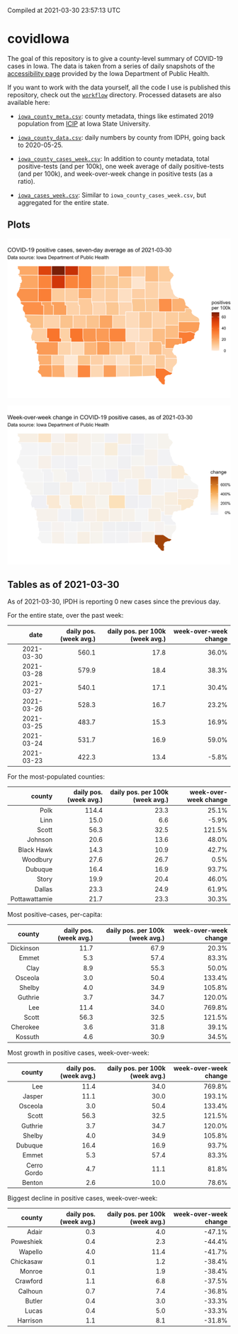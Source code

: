 Compiled at 2021-03-30 23:57:13 UTC

<!-- README.md is generated from README.Rmd. Please edit that file -->

# covidIowa

<!-- badges: start -->

<!-- badges: end -->

The goal of this repository is to give a county-level summary of
COVID-19 cases in Iowa. The data is taken from a series of daily
snapshots of the [accessibility
page](https://coronavirus.iowa.gov/pages/access) provided by the Iowa
Department of Public Health.

If you want to work with the data yourself, all the code I use is
published this repository, check out the [`workflow`](workflow)
directory. Processed datasets are also available here:

  - [`iowa_county_meta.csv`](https://raw.githubusercontent.com/ijlyttle/covidIowa/master/workflow/data/99-publish/iowa_county_meta.csv):
    county metadata, things like estimated 2019 population from
    [ICIP](https://www.icip.iastate.edu/tables/population/counties-estimates)
    at Iowa State University.

  - [`iowa_county_data.csv`](https://raw.githubusercontent.com/ijlyttle/covidIowa/master/workflow/data/99-publish/iowa_county_data.csv):
    daily numbers by county from IDPH, going back to 2020-05-25.

  - [`iowa_county_cases_week.csv`](https://raw.githubusercontent.com/ijlyttle/covidIowa/master/workflow/data/99-publish/iowa_county_data.csv):
    In addition to county metadata, total positive-tests (and per 100k),
    one week average of daily positive-tests (and per 100k), and
    week-over-week change in positive tests (as a ratio).

  - [`iowa_cases_week.csv`](https://raw.githubusercontent.com/ijlyttle/covidIowa/master/workflow/data/99-publish/iowa_cases_week.csv):
    Similar to `iowa_county_cases_week.csv`, but aggregated for the
    entire state.

## Plots

![](workflow/data/99-publish/iowa_cases.png)

![](workflow/data/99-publish/iowa_change.png)

## Tables as of 2021-03-30

As of 2021-03-30, IPDH is reporting 0 new cases since the previous day.

For the entire state, over the past week:

|       date | daily pos. (week avg.) | daily pos. per 100k (week avg.) | week-over-week change |
| ---------: | ---------------------: | ------------------------------: | --------------------: |
| 2021-03-30 |                  560.1 |                            17.8 |                 36.0% |
| 2021-03-28 |                  579.9 |                            18.4 |                 38.3% |
| 2021-03-27 |                  540.1 |                            17.1 |                 30.4% |
| 2021-03-26 |                  528.3 |                            16.7 |                 23.2% |
| 2021-03-25 |                  483.7 |                            15.3 |                 16.9% |
| 2021-03-24 |                  531.7 |                            16.9 |                 59.0% |
| 2021-03-23 |                  422.3 |                            13.4 |                \-5.8% |

For the most-populated counties:

|        county | daily pos. (week avg.) | daily pos. per 100k (week avg.) | week-over-week change |
| ------------: | ---------------------: | ------------------------------: | --------------------: |
|          Polk |                  114.4 |                            23.3 |                 25.1% |
|          Linn |                   15.0 |                             6.6 |                \-5.9% |
|         Scott |                   56.3 |                            32.5 |                121.5% |
|       Johnson |                   20.6 |                            13.6 |                 48.0% |
|    Black Hawk |                   14.3 |                            10.9 |                 42.7% |
|      Woodbury |                   27.6 |                            26.7 |                  0.5% |
|       Dubuque |                   16.4 |                            16.9 |                 93.7% |
|         Story |                   19.9 |                            20.4 |                 46.0% |
|        Dallas |                   23.3 |                            24.9 |                 61.9% |
| Pottawattamie |                   21.7 |                            23.3 |                 30.3% |

Most positive-cases, per-capita:

|    county | daily pos. (week avg.) | daily pos. per 100k (week avg.) | week-over-week change |
| --------: | ---------------------: | ------------------------------: | --------------------: |
| Dickinson |                   11.7 |                            67.9 |                 20.3% |
|     Emmet |                    5.3 |                            57.4 |                 83.3% |
|      Clay |                    8.9 |                            55.3 |                 50.0% |
|   Osceola |                    3.0 |                            50.4 |                133.4% |
|    Shelby |                    4.0 |                            34.9 |                105.8% |
|   Guthrie |                    3.7 |                            34.7 |                120.0% |
|       Lee |                   11.4 |                            34.0 |                769.8% |
|     Scott |                   56.3 |                            32.5 |                121.5% |
|  Cherokee |                    3.6 |                            31.8 |                 39.1% |
|   Kossuth |                    4.6 |                            30.9 |                 34.5% |

Most growth in positive cases, week-over-week:

|      county | daily pos. (week avg.) | daily pos. per 100k (week avg.) | week-over-week change |
| ----------: | ---------------------: | ------------------------------: | --------------------: |
|         Lee |                   11.4 |                            34.0 |                769.8% |
|      Jasper |                   11.1 |                            30.0 |                193.1% |
|     Osceola |                    3.0 |                            50.4 |                133.4% |
|       Scott |                   56.3 |                            32.5 |                121.5% |
|     Guthrie |                    3.7 |                            34.7 |                120.0% |
|      Shelby |                    4.0 |                            34.9 |                105.8% |
|     Dubuque |                   16.4 |                            16.9 |                 93.7% |
|       Emmet |                    5.3 |                            57.4 |                 83.3% |
| Cerro Gordo |                    4.7 |                            11.1 |                 81.8% |
|      Benton |                    2.6 |                            10.0 |                 78.6% |

Biggest decline in positive cases, week-over-week:

|    county | daily pos. (week avg.) | daily pos. per 100k (week avg.) | week-over-week change |
| --------: | ---------------------: | ------------------------------: | --------------------: |
|     Adair |                    0.3 |                             4.0 |               \-47.1% |
| Poweshiek |                    0.4 |                             2.3 |               \-44.4% |
|   Wapello |                    4.0 |                            11.4 |               \-41.7% |
| Chickasaw |                    0.1 |                             1.2 |               \-38.4% |
|    Monroe |                    0.1 |                             1.9 |               \-38.4% |
|  Crawford |                    1.1 |                             6.8 |               \-37.5% |
|   Calhoun |                    0.7 |                             7.4 |               \-36.8% |
|    Butler |                    0.4 |                             3.0 |               \-33.3% |
|     Lucas |                    0.4 |                             5.0 |               \-33.3% |
|  Harrison |                    1.1 |                             8.1 |               \-31.8% |
